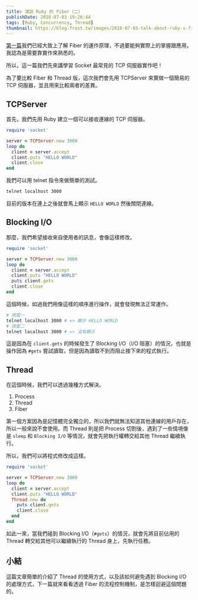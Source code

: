 ```yaml
---
title: 淺談 Ruby 的 Fiber（二）
publishDate: 2018-07-03 19:26:44
tags: [Ruby, Concurrency, Thread]
thumbnail: https://blog.frost.tw/images/2018-07-03-talk-about-ruby-s-fiber-part-2/thumbnail.jpg
---
```


[第一篇](https://blog.frost.tw/posts/2018/06/26/Talk-about-ruby-s-fiber-Part-1/)我們已經大致上了解 Fiber 的運作原理，不過要能夠實際上的掌握跟應用，我認為是需要靠實作來熟悉的。

所以，這一篇我們先來講學習 Socket 最常見的 TCP 伺服器實作吧！

<!--more-->

為了要比較 Fiber 和 Thread 版，這次我們會先用 TCPServer 來實做一個簡易的 TCP 伺服器，並且用來比較兩者的差異。

## TCPServer

首先，我們先用 Ruby 建立一個可以接收連線的 TCP 伺服器。

```ruby
require 'socket'

server = TCPServer.new 3000
loop do
  client = server.accept
  client.puts "HELLO WORLD"
  client.close
end
```

我們可以用 telnet 指令來做簡單的測試。

```bash
telnet localhost 3000
```

目前的版本在連上之後就會馬上顯示 `HELLO WORLD` 然後關閉連線。

## Blocking I/O

那麼，我們希望接收來自使用者的訊息，會像這樣修改。

```ruby
require 'socket'

server = TCPServer.new 3000
loop do
  client = server.accept
  client.puts "HELLO WORLD"
  puts client.gets
  client.close
end
```

這個時候，如過我們用像這樣的順序進行操作，就會發現無法正常運作。

```bash
# 視窗一
telnet localhost 3000 # => 顯示 HELLO WORLD
# 視窗二
telnet localhost 3000 # => 沒有顯示
```

這是因為在 `client.gets` 的時候發生了 Blocking I/O（I/O 阻塞）的情況，也就是操作因為 `#gets` 嘗試讀取，但是因為讀取不到而阻止接下來的程式執行。

## Thread

在這個時候，我們可以透過幾種方式解決。

1. Process
2. Thread
3. Fiber

第一個方案因為是記憶體完全獨立的，所以我們就無法知道其他連線的用戶存在，所以一般來說不會使用。而 Thread 則是把 Process 切割後，遇到了一些情境像是 `sleep` 和 `Blocking I/O` 等情況，就會先把執行權轉交給其他 Thread 繼續執行。

所以，我們可以將程式修改成這樣。

```ruby
require 'socket'

server = TCPServer.new 3000
loop do
  client = server.accept
  client.puts "HELLO WORLD"
  Thread.new do
    puts client.gets
    client.close
  end
end
```

如此一來，當我們碰到 Blocking I/O（`#gets`）的情況，就會先將目前佔用的 Thread 轉交給其他可以繼續執行的 Thread 身上，先執行任務。

## 小結

這篇文章簡單的介紹了 Thread 的使用方式，以及該如何避免遇到 Blocking I/O 的處理方式，下一篇就來看看透過 Fiber 的流程控制機制，是怎樣迴避這個問題的。

